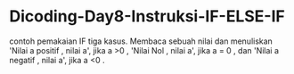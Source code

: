 # Dicoding-Day8-Instruksi-IF-ELSE-IF
contoh pemakaian IF tiga kasus. Membaca sebuah nilai dan menuliskan 'Nilai a positif , nilai a', jika a >0 , 'Nilai Nol , nilai a', jika a = 0 , dan 'Nilai a negatif , nilai a', jika a &lt;0 .
